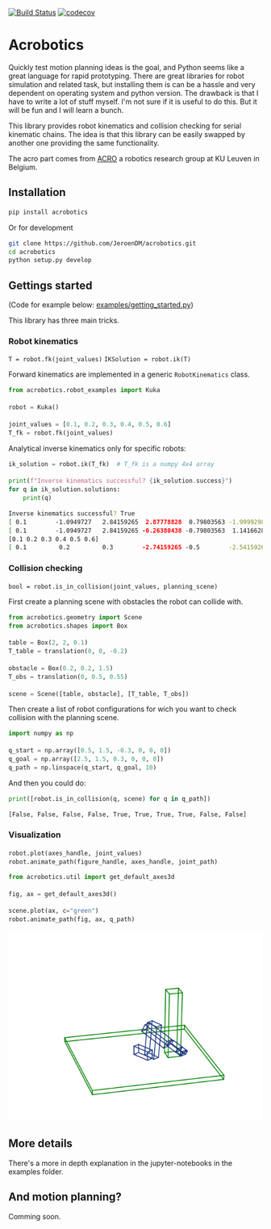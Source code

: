 [![Build Status](https://travis-ci.org/JeroenDM/acrobotics.svg?branch=master)](https://travis-ci.org/JeroenDM/acrobotics) [![codecov](https://codecov.io/gh/JeroenDM/acrobotics/branch/master/graph/badge.svg)](https://codecov.io/gh/JeroenDM/acrobotics)

# Acrobotics

Quickly test motion planning ideas is the goal, and Python seems like a great language for rapid prototyping. There are great libraries for robot simulation and related task, but installing them is can be a hassle and very dependent on operating system and python version.
The drawback is that I have to write a lot of stuff myself. I'm not sure if it is useful to do this. But it will be fun and I will learn a bunch.

This library provides robot kinematics and collision checking for serial kinematic chains. The idea is that this library can be easily swapped by another one providing the same functionality.

The acro part comes from [ACRO](https://iiw.kuleuven.be/onderzoek/acro) a robotics research group at KU Leuven in Belgium.

## Installation

```bash
pip install acrobotics
```

Or for development

```bash
git clone https://github.com/JeroenDM/acrobotics.git
cd acrobotics
python setup.py develop
```

## Gettings started

(Code for example below: [examples/getting_started.py](examples/getting_started.py))

This library has three main tricks.

### Robot kinematics
`T = robot.fk(joint_values)`
`IKSolution = robot.ik(T)`

Forward kinematics are implemented in a generic `RobotKinematics` class.
```python
from acrobotics.robot_examples import Kuka

robot = Kuka()

joint_values = [0.1, 0.2, 0.3, 0.4, 0.5, 0.6]
T_fk = robot.fk(joint_values)
```

Analytical inverse kinematics only for specific robots:
```python
ik_solution = robot.ik(T_fk)  # T_fk is a numpy 4x4 array

print(f"Inverse kinematics successful? {ik_solution.success}")
for q in ik_solution.solutions:
    print(q)
```
```bash
Inverse kinematics successful? True
[ 0.1        -1.0949727   2.84159265  2.87778828  0.79803563 -1.99992985]
[ 0.1        -1.0949727   2.84159265 -0.26380438 -0.79803563  1.1416628 ]
[0.1 0.2 0.3 0.4 0.5 0.6]
[ 0.1         0.2         0.3        -2.74159265 -0.5        -2.54159265]
```

### Collision checking
`bool = robot.is_in_collision(joint_values, planning_scene)`

First create a planning scene with obstacles the robot can collide with.
```python
from acrobotics.geometry import Scene
from acrobotics.shapes import Box

table = Box(2, 2, 0.1)
T_table = translation(0, 0, -0.2)

obstacle = Box(0.2, 0.2, 1.5)
T_obs = translation(0, 0.5, 0.55)

scene = Scene([table, obstacle], [T_table, T_obs])
```

Then create a list of robot configurations for wich you want to check collision with the planning scene.
```python
import numpy as np

q_start = np.array([0.5, 1.5, -0.3, 0, 0, 0])
q_goal = np.array([2.5, 1.5, 0.3, 0, 0, 0])
q_path = np.linspace(q_start, q_goal, 10)
```

And then you could do:
```python
print([robot.is_in_collision(q, scene) for q in q_path])
```
```bash
[False, False, False, False, True, True, True, True, False, False]
```

### Visualization
`robot.plot(axes_handle, joint_values)`
`robot.animate_path(figure_handle, axes_handle, joint_path)`

```python
from acrobotics.util import get_default_axes3d

fig, ax = get_default_axes3d()

scene.plot(ax, c="green")
robot.animate_path(fig, ax, q_path)
```

![animation](examples/robot_animation.gif)

## More details

There's a more in depth explanation in the jupyter-notebooks in the examples folder.

## And motion planning?

Comming soon.